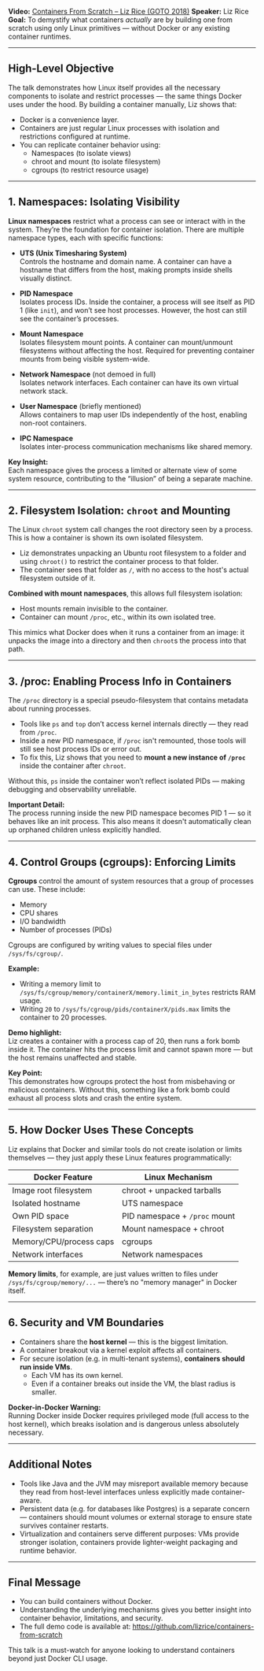 

**Video:** [Containers From Scratch – Liz Rice (GOTO 2018)](https://www.youtube.com/watch?v=8fi7uSYlOdc   )
**Speaker:** Liz Rice  
**Goal:** To demystify what containers *actually* are by building one from scratch using only Linux primitives — without Docker or any existing container runtimes.

---

## High-Level Objective

The talk demonstrates how Linux itself provides all the necessary components to isolate and restrict processes — the same things Docker uses under the hood. By building a container manually, Liz shows that:

- Docker is a convenience layer.
- Containers are just regular Linux processes with isolation and restrictions configured at runtime.
- You can replicate container behavior using:  
  - Namespaces (to isolate views)
  - chroot and mount (to isolate filesystem)
  - cgroups (to restrict resource usage)

---

## 1. Namespaces: Isolating Visibility

**Linux namespaces** restrict what a process can see or interact with in the system. They’re the foundation for container isolation. There are multiple namespace types, each with specific functions:

- **UTS (Unix Timesharing System)**  
  Controls the hostname and domain name. A container can have a hostname that differs from the host, making prompts inside shells visually distinct.
  
- **PID Namespace**  
  Isolates process IDs. Inside the container, a process will see itself as PID 1 (like `init`), and won’t see host processes. However, the host can still see the container’s processes.
  
- **Mount Namespace**  
  Isolates filesystem mount points. A container can mount/unmount filesystems without affecting the host. Required for preventing container mounts from being visible system-wide.
  
- **Network Namespace** (not demoed in full)  
  Isolates network interfaces. Each container can have its own virtual network stack.
  
- **User Namespace** (briefly mentioned)  
  Allows containers to map user IDs independently of the host, enabling non-root containers.
  
- **IPC Namespace**  
  Isolates inter-process communication mechanisms like shared memory.

**Key Insight:**  
Each namespace gives the process a limited or alternate view of some system resource, contributing to the “illusion” of being a separate machine.

---

## 2. Filesystem Isolation: `chroot` and Mounting

The Linux `chroot` system call changes the root directory seen by a process. This is how a container is shown its own isolated filesystem.

- Liz demonstrates unpacking an Ubuntu root filesystem to a folder and using `chroot()` to restrict the container process to that folder.
- The container sees that folder as `/`, with no access to the host's actual filesystem outside of it.

**Combined with mount namespaces**, this allows full filesystem isolation:
- Host mounts remain invisible to the container.
- Container can mount `/proc`, etc., within its own isolated tree.

This mimics what Docker does when it runs a container from an image: it unpacks the image into a directory and then `chroot`s the process into that path.

---

## 3. /proc: Enabling Process Info in Containers

The `/proc` directory is a special pseudo-filesystem that contains metadata about running processes.

- Tools like `ps` and `top` don’t access kernel internals directly — they read from `/proc`.
- Inside a new PID namespace, if `/proc` isn't remounted, those tools will still see host process IDs or error out.
- To fix this, Liz shows that you need to **mount a new instance of `/proc`** inside the container after `chroot`.

Without this, `ps` inside the container won’t reflect isolated PIDs — making debugging and observability unreliable.

**Important Detail:**  
The process running inside the new PID namespace becomes PID 1 — so it behaves like an init process. This also means it doesn't automatically clean up orphaned children unless explicitly handled.

---

## 4. Control Groups (cgroups): Enforcing Limits

**Cgroups** control the amount of system resources that a group of processes can use. These include:

- Memory
- CPU shares
- I/O bandwidth
- Number of processes (PIDs)

Cgroups are configured by writing values to special files under `/sys/fs/cgroup/`.

**Example:**
- Writing a memory limit to `/sys/fs/cgroup/memory/containerX/memory.limit_in_bytes` restricts RAM usage.
- Writing `20` to `/sys/fs/cgroup/pids/containerX/pids.max` limits the container to 20 processes.

**Demo highlight:**  
Liz creates a container with a process cap of 20, then runs a fork bomb inside it. The container hits the process limit and cannot spawn more — but the host remains unaffected and stable.

**Key Point:**  
This demonstrates how cgroups protect the host from misbehaving or malicious containers. Without this, something like a fork bomb could exhaust all process slots and crash the entire system.

---

## 5. How Docker Uses These Concepts

Liz explains that Docker and similar tools do not create isolation or limits themselves — they just apply these Linux features programmatically:

| Docker Feature           | Linux Mechanism                   |
|--------------------------|-----------------------------------|
| Image root filesystem    | chroot + unpacked tarballs        |
| Isolated hostname        | UTS namespace                     |
| Own PID space            | PID namespace + `/proc` mount     |
| Filesystem separation    | Mount namespace + chroot          |
| Memory/CPU/process caps  | cgroups                           |
| Network interfaces       | Network namespaces                |

**Memory limits**, for example, are just values written to files under `/sys/fs/cgroup/memory/...` — there’s no "memory manager" in Docker itself.

---

## 6. Security and VM Boundaries

- Containers share the **host kernel** — this is the biggest limitation.
- A container breakout via a kernel exploit affects all containers.
- For secure isolation (e.g. in multi-tenant systems), **containers should run inside VMs**.
  - Each VM has its own kernel.
  - Even if a container breaks out inside the VM, the blast radius is smaller.

**Docker-in-Docker Warning:**  
Running Docker inside Docker requires privileged mode (full access to the host kernel), which breaks isolation and is dangerous unless absolutely necessary.

---

## Additional Notes

- Tools like Java and the JVM may misreport available memory because they read from host-level interfaces unless explicitly made container-aware.
- Persistent data (e.g. for databases like Postgres) is a separate concern — containers should mount volumes or external storage to ensure state survives container restarts.
- Virtualization and containers serve different purposes: VMs provide stronger isolation, containers provide lighter-weight packaging and runtime behavior.

---

## Final Message

- You can build containers without Docker.
- Understanding the underlying mechanisms gives you better insight into container behavior, limitations, and security.
- The full demo code is available at: https://github.com/lizrice/containers-from-scratch

This talk is a must-watch for anyone looking to understand containers beyond just Docker CLI usage.

